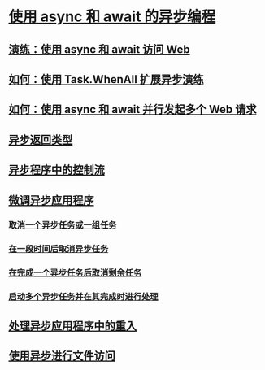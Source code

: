 # [使用 async 和 await 的异步编程](index.md)
## [演练：使用 async 和 await 访问 Web](walkthrough-accessing-the-web-by-using-async-and-await.md)
## [如何：使用 Task.WhenAll 扩展异步演练](how-to-extend-the-async-walkthrough-by-using-task-whenall.md)
## [如何：使用 async 和 await 并行发起多个 Web 请求](how-to-make-multiple-web-requests-in-parallel-by-using-async-and-await.md)
## [异步返回类型](async-return-types.md)
## [异步程序中的控制流](control-flow-in-async-programs.md)
## [微调异步应用程序](fine-tuning-your-async-application.md)
### [取消一个异步任务或一组任务](cancel-an-async-task-or-a-list-of-tasks.md)
### [在一段时间后取消异步任务](cancel-async-tasks-after-a-period-of-time.md)
### [在完成一个异步任务后取消剩余任务](cancel-remaining-async-tasks-after-one-is-complete.md)
### [启动多个异步任务并在其完成时进行处理](start-multiple-async-tasks-and-process-them-as-they-complete.md)
## [处理异步应用程序中的重入](handling-reentrancy-in-async-apps.md)
## [使用异步进行文件访问](using-async-for-file-access.md)
